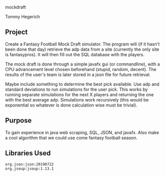 mockdraft

Tommy Hegerich

## Project
Create a Fantasy Football Mock Draft simulator. 
The program will (if it hasn't been done that day) 
retrieve the adp data from a site (currently the 
only site is fantasypros). It will then fill out 
the SQL database with the players.

The mock draft is done through a simple javafx 
gui (or commandline), with a CPU advancement 
level chosen beforehand (stupid, random, decent). 
The results of the user's team is later stored 
in a json file for future retrieval. 

Maybe include something to determine the best 
pick available. Use adp and standard deviations 
to run simulations for the user pick. This works
by running separate simulations for the next X 
players and returning the one with the best average 
adp. Simulations work recursively (this would be 
exponential so whatever is done calculation wise 
must be trivial).


## Purpose
To gain experience in java web scraping, SQL, JSON, 
and javafx. Also make a cool algorithm that we could 
use come fantasy football season.


## Libraries Used

    org.json:json:20190722
    org.jsoup:jsoup:1.13.1
